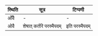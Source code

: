 | स्थिति | सूत्र | टिप्पणी |
| ----- | ------- | ------ |
| ओँवै | - | - |
| ओवै | शेषात् कर्तरि परस्मैपदम् | इति परस्मैपदम् |
